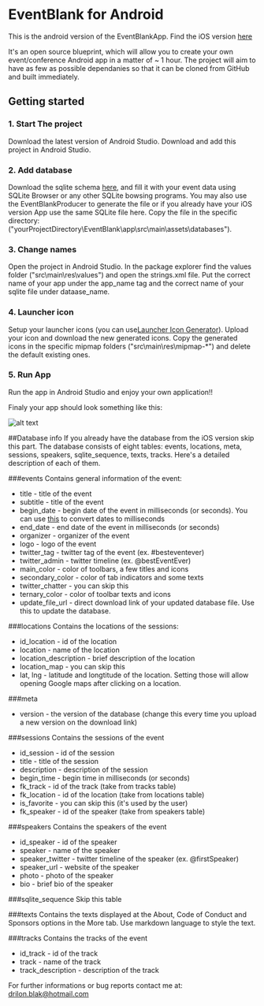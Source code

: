 # EventBlank for Android

This is the android version of the EventBlankApp. Find the iOS version [here](https://github.com/icanzilb/EventBlankApp)

It's an open source blueprint, which will allow you to create your own event/conference Android app in a matter of ~ 1 hour. The project will aim to have as few as possible dependanies so that it can be cloned from GitHub and built immediately.

## Getting started

### 1. Start The project
Download the latest version of Android Studio. Download and add this project in Android Studio.

### 2. Add database
Download the sqlite schema [here](https://www.dropbox.com/s/t3wea9u9ye7ad68/EventBlank.eventblank?dl=1), and fill it with your event data using SQLite Browser or any other SQLite bowsing programs.
You may also use the EventBlankProducer to generate the file or if you already have your iOS version App use the same SQLite file here.
Copy the file in the specific directory:("yourProjectDirectory\EventBlank\app\src\main\assets\databases\").

### 3. Change names
Open the project in Android Studio. In the package explorer find the values folder ("src\main\res\values\") and open the strings.xml file. Put the correct name of your app under the app_name tag and the correct name of your sqlite file under dataase_name.

### 4. Launcher icon
Setup your launcher icons (you can use[Launcher Icon Generator](http://romannurik.github.io/AndroidAssetStudio/icons-launcher.html#foreground.space.trim=1&foreground.space.pad=0&foreColor=607d8b%2C0&crop=0&backgroundShape=square&backColor=ffffff%2C100&effects=none)). Upload your icon and download the new generated icons. Copy the generated icons in the specific mipmap folders ("src\main\res\mipmap-*") and delete the default existing ones. 

### 5. Run App
Run the app in Android Studio and enjoy your own application!!

Finaly your app should look something like this:

![alt text](http://i.imgur.com/uz97UOA.gif "Demo app")  
  
##Database info
If you already have the database from the iOS version skip this part. 
The database consists of eight tables: events, locations, meta, sessions, speakers, sqlite_sequence, texts, tracks. Here's a detailed description of each of them.

###events
Contains general information of the event:

  * title - title of the event
  * subtitle - title of the event
  * begin_date - begin date of the event in milliseconds (or seconds). You can use [this](http://currentmillis.com/) to convert dates to milliseconds
  * end_date - end date of the event in milliseconds (or seconds)
  * organizer - organizer of the event
  * logo - logo of the event
  * twitter_tag - twitter tag of the event (ex. #besteventever)
  * twitter_admin - twitter timeline (ex. @bestEventEver)
  * main_color - color of toolbars, a few titles and icons
  * secondary_color - color of tab indicators and some texts
  * twitter_chatter - you can skip this
  * ternary_color - color of toolbar texts and icons
  * update_file\_url - direct download link of your updated database file. Use this to update the database.

###locations
Contains the locations of the sessions:

  * id_location - id of the location
  * location - name of the location
  * location_description - brief description of the location
  * location_map - you can skip this
  * lat, lng - latitude and longtitude of the location. Setting those will allow opening Google maps after clicking on a location.

###meta
  * version - the version of the database (change this every time you upload a new version on the download link)

###sessions
Contains the sessions of the event

  * id_session - id of the session
  * title - title of the session
  * description - description of the session
  * begin_time - begin time in milliseconds (or seconds)
  * fk_track - id of the track (take from tracks table)
  * fk_location - id of the location (take from locations table)
  * is_favorite - you can skip this (it's used by the user)
  * fk_speaker - id of the speaker (take from speakers table)

###speakers
Contains the speakers of the event

  * id_speaker - id of the speaker
  * speaker - name of the speaker
  * speaker_twitter - twitter timeline of the speaker (ex. @firstSpeaker)
  * speaker_url - website of the speaker
  * photo - photo of the speaker
  * bio - brief bio of the speaker

###sqlite_sequence
Skip this table

###texts
Contains the texts displayed at the About, Code of Conduct and Sponsors options in the More tab. Use markdown language to style the text.

###tracks
Contains the tracks of the event

  * id_track - id of the track
  * track - name of the track
  * track_description - description of the track


For further informations or bug reports contact me at: drilon.blak@hotmail.com
